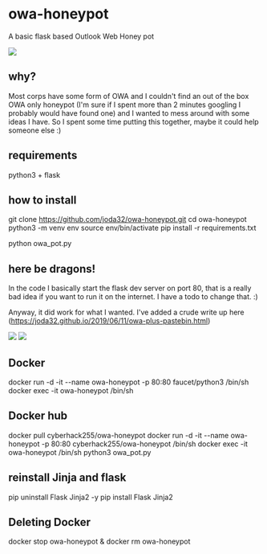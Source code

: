 # owa-honeypot
A basic flask based Outlook Web Honey pot

![](docs/OWA_honeypot_1.png)

## why?
Most corps have some form of OWA and I couldn't find an out of the box OWA only honeypot (I'm sure if I spent more than 2 minutes googling I probably would have found one) and I wanted to mess around with some ideas I have. So I spent some time putting this together, maybe it could help someone else :)

## requirements
python3 + flask

## how to install
git clone https://github.com/joda32/owa-honeypot.git
cd owa-honeypot
python3 -m venv env
source env/bin/activate
pip install -r requirements.txt

python owa_pot.py

## here be dragons!
In the code I basically start the flask dev server on port 80, that is a really bad idea if you want to run it on the internet. I have a todo to change that. :)

Anyway, it did work for what I wanted. I've added a crude write up here (https://joda32.github.io/2019/06/11/owa-plus-pastebin.html)

![](docs/OWA_honeypot_2.png)
![](docs/OWA_honeypot_3.png)

## Docker
docker run -d -it --name owa-honeypot -p 80:80 faucet/python3 /bin/sh
docker exec -it owa-honeypot /bin/sh

## Docker hub
docker pull cyberhack255/owa-honeypot
docker run -d -it --name owa-honeypot  -p 80:80 cyberhack255/owa-honeypot /bin/sh
docker exec -it owa-honeypot /bin/sh
python3 owa_pot.py

## reinstall Jinja and flask
pip uninstall Flask Jinja2 -y
pip install Flask Jinja2

## Deleting Docker
docker stop owa-honeypot & docker rm owa-honeypot
